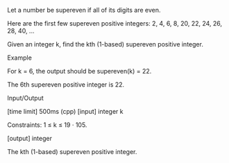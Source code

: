 Let a number be supereven if all of its digits are even.

Here are the first few supereven positive integers:
2, 4, 6, 8, 20, 22, 24, 26, 28, 40, ...

Given an integer k, find the kth (1-based) supereven positive integer.

Example

For k = 6, the output should be
supereven(k) = 22.

The 6th supereven positive integer is 22.

Input/Output

[time limit] 500ms (cpp)
[input] integer k

Constraints:
1 ≤ k ≤ 19 · 105.

[output] integer

The kth (1-based) supereven positive integer.
